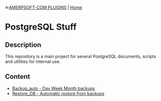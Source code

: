 &lArr;[AMERPSOFT-COM PLUGINS](../../README.md) | [Home](../../README.md)

# PostgreSQL Stuff

## <b>Description</b>

This repository is a main project for several PostgreSQL documents, scripts and utilities for internal use.

## <b>Content</b>
- [Backup_auto - Day Week Month backups](./Backup_auto/README.md)
- [Restore_DB - Automatic restore from backups](./Restore_DB/README.md)

